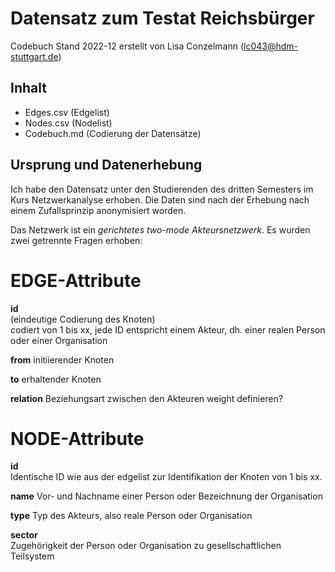 # Datensatz zum Testat Reichsbürger #
Codebuch Stand 2022-12
erstellt von Lisa Conzelmann (lc043@hdm-stuttgart.de)

## Inhalt
- Edges.csv (Edgelist)
- Nodes.csv (Nodelist)
- Codebuch.md (Codierung der Datensätze)

## Ursprung und Datenerhebung
Ich habe den Datensatz unter den Studierenden des dritten Semesters im Kurs Netzwerkanalyse erhoben. Die Daten sind nach der Erhebung nach einem Zufallsprinzip anonymisiert worden.

Das Netzwerk ist ein *gerichtetes two-mode Akteursnetzwerk*. Es wurden zwei getrennte Fragen erhoben:

# EDGE-Attribute

**id**  
(eindeutige Codierung des Knoten)   
codiert von 1 bis xx, jede ID entspricht einem Akteur, dh. einer realen Person oder einer Organisation

**from**
initiierender Knoten

**to**
erhaltender Knoten

**relation**
Beziehungsart zwischen den Akteuren
weight definieren?

# NODE-Attribute  
  
**id**  
Identische ID wie aus der edgelist zur Identifikation der Knoten von 1 bis xx.

**name**
Vor- und Nachname einer Person oder Bezeichnung der Organisation

**type**
Typ des Akteurs, also reale Person oder Organisation

**sector**    
Zugehörigkeit der Person oder Organisation zu gesellschaftlichen Teilsystem

